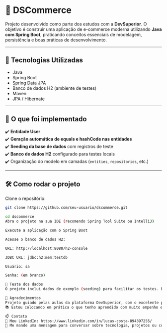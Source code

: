 # 🛒 DSCommerce

Projeto desenvolvido como parte dos estudos com a **DevSuperior**. O objetivo é construir uma aplicação de e-commerce moderna utilizando **Java com Spring Boot**, praticando conceitos essenciais de modelagem, persistência e boas práticas de desenvolvimento.

---

## 🚀 Tecnologias Utilizadas

- Java
- Spring Boot
- Spring Data JPA
- Banco de dados H2 (ambiente de testes)
- Maven
- JPA / Hibernate

---

## 🧠 O que foi implementado

✔️ **Entidade User**  
✔️ **Geração automática de equals e hashCode nas entidades**  
✔️ **Seeding da base de dados** com registros de teste  
✔️ **Banco de dados H2** configurado para testes locais  
✔️ Organização do modelo em camadas (`entities`, `repositories`, etc.)

---

## 🛠️ Como rodar o projeto

 Clone o repositório:
```bash
git clone https://github.com/seu-usuario/dscommerce.git

cd dscommerce
Abra o projeto na sua IDE (recomendo Spring Tool Suite ou IntelliJ)

Execute a aplicação com o Spring Boot

Acesse o banco de dados H2:

URL: http://localhost:8080/h2-console

JDBC URL: jdbc:h2:mem:testdb

Usuário: sa

Senha: (em branco)

🧪 Teste dos dados
O projeto inclui dados de exemplo (seeding) para facilitar os testes. Basta rodar a aplicação e acessar o console do H2 para visualizar os dados da entidade User e demais tabelas populadas automaticamente.

🙌 Agradecimentos
Projeto guiado pelas aulas da plataforma DevSuperior, com o excelente professor Nélio Alves.
📚 Estou colocando em prática o que tenho aprendido com muito empenho e dedicação!

📫 Contato
📎 Meu LinkedIn: https://www.linkedin.com/in/lucas-costa-894397255/
📧 Me mande uma mensagem para conversar sobre tecnologia, projetos ou colaborações!

